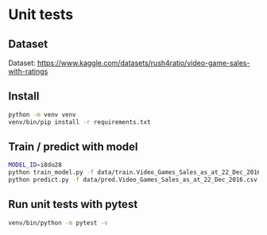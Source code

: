 # Unit tests

## Dataset

Dataset: https://www.kaggle.com/datasets/rush4ratio/video-game-sales-with-ratings

## Install

```bash
python -m venv venv
venv/bin/pip install -r requirements.txt
```

## Train / predict with model

```bash
MODEL_ID=i8du28
python train_model.py -f data/train.Video_Games_Sales_as_at_22_Dec_2016.csv -i $MODEL_ID
python predict.py -f data/pred.Video_Games_Sales_as_at_22_Dec_2016.csv -i $MODEL_ID
```

## Run unit tests with pytest

```bash
venv/bin/python -m pytest -v
```

